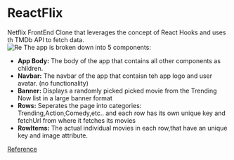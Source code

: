 # ReactFlix #

Netflix FrontEnd Clone that leverages the concept of React Hooks and uses th TMDb API to fetch data.    
![Re](https://i.ibb.co/bHs5Yrp/flix.png)
The app is broken down into 5 components:
- **App Body:** The body of the app that contains all other components as children.
- **Navbar:** The navbar of the app that contaisn teh app logo and user avatar. (no functionality)
- **Banner:** Displays a randomly picked picked movie from the Trending Now list in a large banner format
- **Rows:** Seperates the page into categories: Trending,Action,Comedy,etc.. and each row has its own unique key and fetchUrl from where it fetches its movies
- **RowItems:** The actual individual movies in each row,that have an unique key and image attribute.

[Reference](https://www.youtube.com/watch?v=XtMThy8QKqU)
